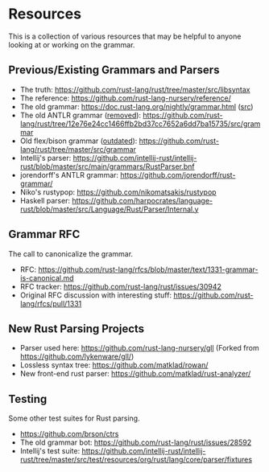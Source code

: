 # Resources

This is a collection of various resources that may be helpful to anyone
looking at or working on the grammar.

## Previous/Existing Grammars and Parsers
- The truth: https://github.com/rust-lang/rust/tree/master/src/libsyntax
- The reference: https://github.com/rust-lang-nursery/reference/
- The old grammar: https://doc.rust-lang.org/nightly/grammar.html ([src](https://github.com/rust-lang/rust/blob/master/src/doc/grammar.md))
- The old ANTLR grammar ([removed](https://github.com/rust-lang/rust/pull/41705)): https://github.com/rust-lang/rust/tree/12e76e24cc1466ffb2bd37cc7652a6dd7ba15735/src/grammar
- Old flex/bison grammar ([outdated](https://github.com/rust-lang/rust/issues/32723)): https://github.com/rust-lang/rust/tree/master/src/grammar
- Intellij's parser: https://github.com/intellij-rust/intellij-rust/blob/master/src/main/grammars/RustParser.bnf
- jorendorff's ANTLR grammar: https://github.com/jorendorff/rust-grammar/
- Niko's rustypop: https://github.com/nikomatsakis/rustypop
- Haskell parser: https://github.com/harpocrates/language-rust/blob/master/src/Language/Rust/Parser/Internal.y

## Grammar RFC
The call to canonicalize the grammar.

- RFC: https://github.com/rust-lang/rfcs/blob/master/text/1331-grammar-is-canonical.md
- RFC tracker: https://github.com/rust-lang/rust/issues/30942
- Original RFC discussion with interesting stuff: https://github.com/rust-lang/rfcs/pull/1331

## New Rust Parsing Projects
- Parser used here: https://github.com/rust-lang-nursery/gll
  (Forked from https://github.com/lykenware/gll/)
- Lossless syntax tree: https://github.com/matklad/rowan/
- New front-end rust parser: https://github.com/matklad/rust-analyzer/

## Testing
Some other test suites for Rust parsing.

- https://github.com/brson/ctrs
- The old grammar bot: https://github.com/rust-lang/rust/issues/28592
- Intellij's test suite: https://github.com/intellij-rust/intellij-rust/tree/master/src/test/resources/org/rust/lang/core/parser/fixtures
